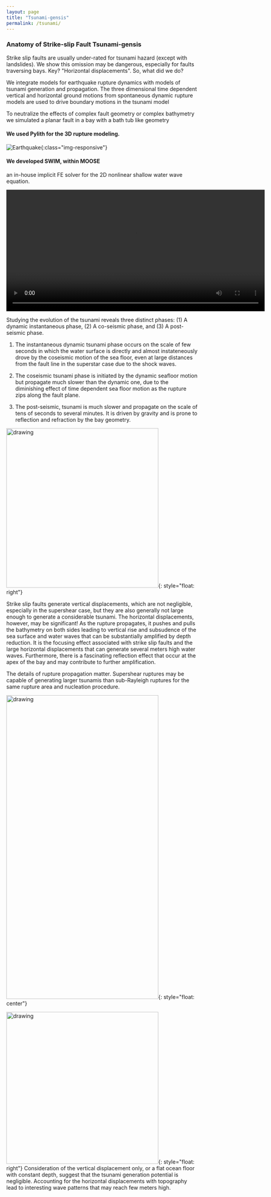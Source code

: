 ```yaml
---
layout: page
title: "Tsunami-gensis"
permalink: /tsunami/
---
```


### Anatomy of Strike-slip Fault Tsunami-gensis

Strike slip faults are usually under-rated for tsunami hazard (except with landslides). We show this omission may be dangerous, especially for faults traversing bays. Key? "Horizontal displacements". So, what did we do? 

We integrate models for earthquake rupture dynamics with models of tsunami generation and propagation. The three dimensional time dependent vertical and horizontal ground motions from spontaneous dynamic rupture models are used to drive boundary motions in the tsunami model

To neutralize the effects of complex fault geometry or complex bathymetry we simulated a planar fault in a bay with a bath tub like geometry

#### We used Pylith for the 3D rupture modeling.
![Earthquake](/assets/figures/Fig_1.png){:class="img-responsive"}


#### We developed SWIM, within MOOSE
an in-house implicit FE solver for the 2D nonlinear shallow water wave equation.

<video width="680" height="320" controls="controls">
  <source src="/assets/videos/Media1.mp4" type="video/mp4">
</video> 

Studying the evolution of the tsunami reveals three distinct phases: (1) A dynamic instantaneous phase, (2) A co-seismic phase, and (3) A post-seismic phase.

1. The instantaneous dynamic tsunami phase occurs on the scale of few seconds in which the water surface is directly and almost instateneously drove by the coseismic motion of the sea floor, even at large distances from the fault line in the superstar case due to the shock waves.

2. The coseismic tsunami phase is initiated by the dynamic seafloor motion but propagate much slower than the dynamic one, due to the diminishing effect of time dependent sea floor motion as the rupture zips along the fault plane.

3. The post-seismic, tsunami is much slower and propagate on the scale of tens of seconds to several minutes. It is driven by gravity and is prone to reflection and refraction by the bay geometry.



<img src="/assets/figures/Fig_7.png" alt="drawing" width="400" height="420" />{: style="float: right"}

Strike slip faults generate vertical displacements, which are not negligible, especially in the supershear case, but they are also generally not large enough to generate a considerable tsunami. The horizontal displacements, however, may be significant! As the rupture propagates, it pushes and pulls the bathymetry on both sides leading to vertical rise and subsudence of the sea surface and water waves that can be substantially amplified by depth reduction. It is the focusing effect associated with strike slip faults and  the large horizontal displacements that can generate several meters high water waves. Furthermore, there is a fascinating reflection effect that occur at the apex of the bay and may contribute to further amplification.



The details of rupture propagation matter. Supershear ruptures may be capable of generating larger tsunamis than sub-Rayleigh ruptures for the same rupture area and nucleation procedure.

<img src="/assets/figures/Fig_5.png" alt="drawing" width="400" height="800" />{: style="float: center"}



<img src="/assets/figures/Fig_6.png" alt="drawing" width="400" height="400" />{: style="float: right"}
Consideration of the vertical displacement only, or a flat ocean floor with constant depth, suggest that the tsunami generation potential is negligible. Accounting for the horizontal displacements with topography lead to interesting wave patterns that may reach few meters high.

